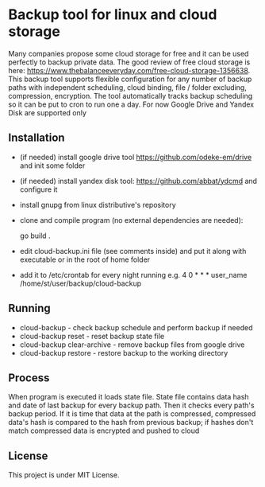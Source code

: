 Backup tool for linux and cloud storage
=================

Many companies propose some cloud storage for free and it can be used perfectly to backup private data. The good review of free cloud storage is here: https://www.thebalanceeveryday.com/free-cloud-storage-1356638. This backup tool supports flexible configuration for any number of backup paths with independent scheduling, cloud binding, file / folder excluding, compression, encryption. The tool automatically tracks backup scheduling so it can be put to cron to run one a day. For now Google Drive and Yandex Disk are supported only

## Installation
- (if needed) install google drive tool https://github.com/odeke-em/drive and init some folder
- (if needed) install yandex disk tool: https://github.com/abbat/ydcmd and configure it
- install gnupg from linux distributive's repository
- clone and compile program (no external dependencies are needed):

    go build .
    
- edit cloud-backup.ini file (see comments inside) and put it along with executable or in the root of home folder
- add it to /etc/crontab for every night running e.g.
    4 0  *  * * user_name /home/st/user/backup/cloud-backup

## Running
 - cloud-backup - check backup schedule and perform backup if needed
 - cloud-backup reset - reset backup state file
 - cloud-backup clear-archive - remove backup files from google drive
 - cloud-backup restore <path> - restore backup to the working directory

## Process
When program is executed it loads state file. State file contains data hash and date of last backup for every backup path.
Then it checks every path's backup period. If it is time that data at the path is compressed, compressed data's hash is compared to the hash from previous backup; if hashes don't match compressed data is encrypted and pushed to cloud

## License

This project is under MIT License. 


